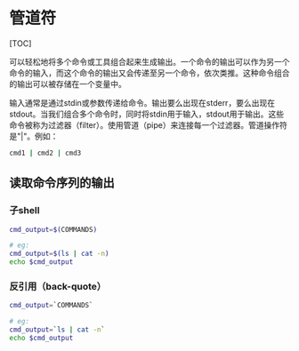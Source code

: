 # 管道符

[TOC]

可以轻松地将多个命令或工具组合起来生成输出。一个命令的输出可以作为另一个命令的输入，而这个命令的输出又会传递至另一个命令，依次类推。这种命令组合的输出可以被存储在一个变量中。

输入通常是通过stdin或参数传递给命令。输出要么出现在stderr，要么出现在stdout。当我们组合多个命令时，同时将stdin用于输入，stdout用于输出。这些命令被称为过滤器（filter）。使用管道（pipe）来连接每一个过滤器。管道操作符是"|"。例如：

```bash
cmd1 | cmd2 | cmd3
```

## 读取命令序列的输出

### 子shell

```bash
cmd_output=$(COMMANDS)

# eg:
cmd_output=$(ls | cat -n)
echo $cmd_output
```

### 反引用（back-quote）

```bash
cmd_output=`COMMANDS`

# eg:
cmd_output=`ls | cat -n`
echo $cmd_output
```

